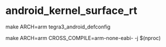 # android_kernel_surface_rt

make ARCH=arm tegra3_android_defconfig

make ARCH=arm CROSS_COMPILE=arm-none-eabi- -j $(nproc)
